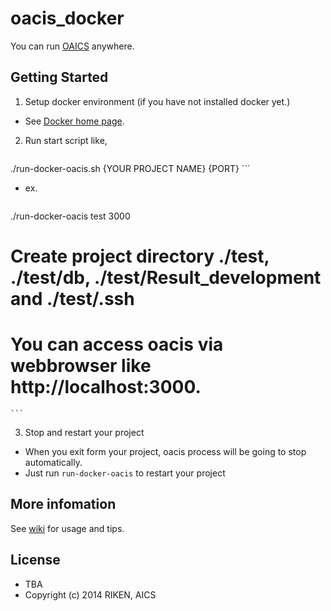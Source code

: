 # oacis_docker

You can run [OAICS](https://github.com/crest-cassia/oacis) anywhere.

## Getting Started

1. Setup docker environment (if you have not installed docker yet.)

  - See [Docker home page](https://www.docker.com/).

2. Run start script like,

    ```sh:run-docker-oacis.sh
./run-docker-oacis.sh {YOUR PROJECT NAME} {PORT}
    ```

  - ex.

    ```sh:example
./run-docker-oacis test 3000
# Create project directory ./test, ./test/db, ./test/Result_development and ./test/.ssh
# You can access oacis via webbrowser like http://localhost:3000.
    ```

3. Stop and restart your project

  - When you exit form your project, oacis process will be going to stop automatically.
  - Just run `run-docker-oacis` to restart your project

## More infomation

See [wiki](https://github.com/crest-cassia/oacis_docker/wiki) for usage and tips.

## License

  - TBA
  - Copyright (c) 2014 RIKEN, AICS
